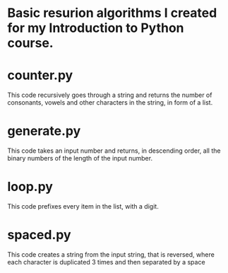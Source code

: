# Basic resurion algorithms I created for my Introduction to Python course.

# counter.py
This code recursively goes through a string and returns the number of consonants, vowels and other characters in the string, in form of a list.

# generate.py
This code takes an input number and returns, in descending order, all the binary numbers of the length of the input number.

# loop.py
This code prefixes every item in the list, with a digit.

# spaced.py
This code creates a string from the input string, that is reversed, where each character is duplicated 3 times and then separated by a space